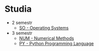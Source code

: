 # Studia
* 2 semestr
  - [SO - Operating Systems](https://github.com/klaudiakor/Studia/tree/SO)
* 3 semestr
  - [NUM - Numerical Methods](https://github.com/klaudiakor/Studia/tree/NUM)
  - [PY - Python Programming Language](https://github.com/klaudiakor/Studia/tree/PY)
